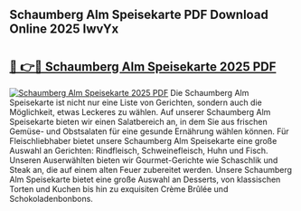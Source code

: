 ## Schaumberg Alm Speisekarte PDF Download Online 2025 IwvYx

# <h2><a href="http://gcd83m.nevu.top/?p=Schaumberg+Alm+Speisekarte">🔗 👉🔴 Schaumberg Alm Speisekarte 2025 PDF</a></h2>

[![Schaumberg Alm Speisekarte 2025 PDF](https://i.imgur.com/dBaPXMq.png)](http://gcd83m.nevu.top/?p=Schaumberg+Alm+Speisekarte)
Die Schaumberg Alm Speisekarte ist nicht nur eine Liste von Gerichten, sondern auch die Möglichkeit, etwas Leckeres zu wählen. Auf unserer Schaumberg Alm Speisekarte bieten wir einen Salatbereich an, in dem Sie aus frischen Gemüse- und Obstsalaten für eine gesunde Ernährung wählen können. Für Fleischliebhaber bietet unsere Schaumberg Alm Speisekarte eine große Auswahl an Gerichten: Rindfleisch, Schweinefleisch, Huhn und Fisch. Unseren Auserwählten bieten wir Gourmet-Gerichte wie Schaschlik und Steak an, die auf einem alten Feuer zubereitet werden. Unsere Schaumberg Alm Speisekarte bietet eine große Auswahl an Desserts, von klassischen Torten und Kuchen bis hin zu exquisiten Crème Brûlée und Schokoladenbonbons.
